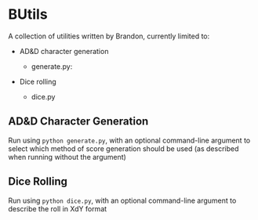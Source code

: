 # BUtils

A collection of utilities written by Brandon, currently limited to:
- AD&D character generation
  - generate.py:

- Dice rolling
  - dice.py

## AD&D Character Generation

Run using `python generate.py`, with an optional command-line argument to select which method of score generation should be used (as described when running without the argument)

## Dice Rolling

Run using `python dice.py`, with an optional command-line argument to describe the roll in XdY format